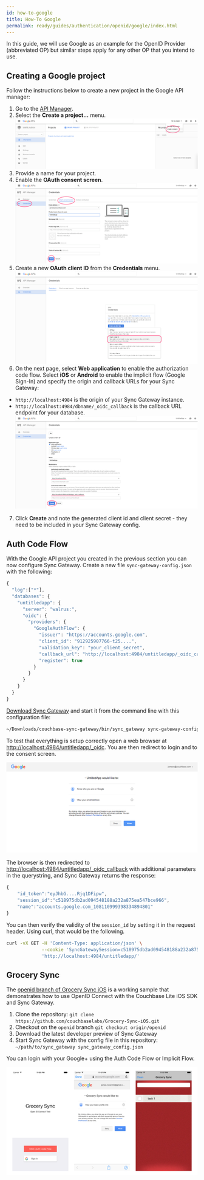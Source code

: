 ```yaml
---
id: how-to-google
title: How-To Google
permalink: ready/guides/authentication/openid/google/index.html
---
```


In this guide, we will use Google as an example for the OpenID Provider (abbreviated OP) but similar steps apply for any other OP that you intend to use.

## Creating a Google project

Follow the instructions below to create a new project in the Google API manager:

1. Go to the [API Manager](https://console.developers.google.com/iam-admin/projects).
2. Select the **Create a project...** menu.
	![](img/api-manager-create-project.png)
3. Provide a name for your project.
4. Enable the **OAuth consent screen**.
	![](img/consent-screen.png)
5. Create a new **OAuth client ID** from the **Credentials** menu.
	![](img/oauth-client-id.png)
6. On the next page, select **Web application** to enable the authorization code flow.  Select **iOS** or **Android** to enable the implicit flow (Google Sign-In) and specify the origin and callback URLs for your Sync Gateway: 
  - `http://localhost:4984` is the origin of your Sync Gateway instance.
  - `http://localhost:4984/dbname/_oidc_callback` is the callback URL endpoint for your database.
	![](img/create-credential.png)
7. Click **Create** and note the generated client id and client secret - they need to be included in your Sync Gateway config.

## Auth Code Flow

With the Google API project you created in the previous section you can now configure Sync Gateway. Create a new file `sync-gateway-config.json` with the following:

```javascript
{
  "log":["*"],
  "databases": {
    "untitledapp": {
      "server": "walrus:",
      "oidc": {
        "providers": {
          "GoogleAuthFlow": {
            "issuer": "https://accounts.google.com",
            "client_id": "912925907766-t25....",
            "validation_key": "your_client_secret",
            "callback_url": "http://localhost:4984/untitledapp/_oidc_callback",
            "register": true
          }
        }
      }
    }
  }
}
```

[Download Sync Gateway](http://www.couchbase.com/nosql-databases/downloads#couchbase-mobile) and start it from the command line with this configuration file:

```bash
~/Downloads/couchbase-sync-gateway/bin/sync_gateway sync-gateway-config.json
```

To test that everything is setup correctly open a web browser at [http://localhost:4984/untitledapp/_oidc](http://localhost:4984/untitledapp/_oidc). You are then redirect to login and to the consent screen.

![](img/consent-screen-testing.png)

The browser is then redirected to [http://localhost:4984/untitledapp/_oidc_callback](http://localhost:4984/untitledapp/_oidc_callback) with additional parameters in the querystring, and Sync Gateway returns the response:

```javascript
{
	"id_token":"eyJhbG....Rjq1DFipw",
	"session_id":"c518975db2ad094548188a232a875ea547bce966",
	"name":"accounts.google.com_108110999398334894801"
}
```

You can then verify the validity of the `session_id` by setting it in the request header. Using curl, that would be the following.

```bash
curl -vX GET -H 'Content-Type: application/json' \
             --cookie 'SyncGatewaySession=c518975db2ad094548188a232a875ea547bce966' \
             'http://localhost:4984/untitledapp/'
```

## Grocery Sync

The [openid branch of Grocery Sync iOS](https://github.com/couchbaselabs/Grocery-Sync-iOS/tree/openid) is a working sample that demonstrates how to use OpenID Connect with the Couchbase Lite iOS SDK and Sync Gateway.

1. Clone the repository: `git clone https://github.com/couchbaselabs/Grocery-Sync-iOS.git`
2. Checkout on the `openid` branch `git checkout origin/openid`
3. Download the latest developer preview of Sync Gateway
4. Start Sync Gateway with the config file in this repository: `~/path/to/sync_gateway sync_gateway_config.json`

You can login with your Google+ using the Auth Code Flow or Implicit Flow.

![](./img/images.001.png)